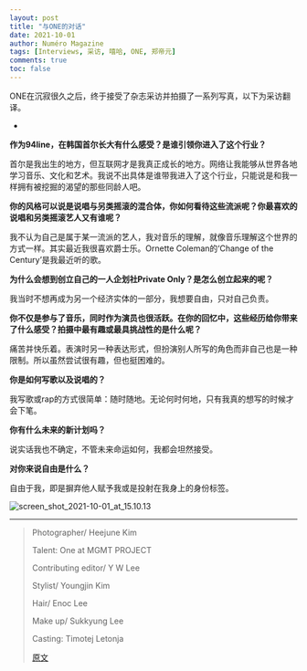 ```yaml
---
layout: post
title: "与ONE的对话"
date: 2021-10-01
author: Numéro Magazine
tags: [Interviews, 采访, 嘻哈, ONE, 郑帝元]
comments: true
toc: false
---
```


ONE在沉寂很久之后，终于接受了杂志采访并拍摄了一系列写真，以下为采访翻译。

-

**作为94line，在韩国首尔长大有什么感受？是谁引领你进入了这个行业？**

首尔是我出生的地方，但互联网才是我真正成长的地方。网络让我能够从世界各地学习音乐、文化和艺术。我说不出具体是谁带我进入了这个行业，只能说是和我一样拥有被挖掘的渴望的那些同龄人吧。

**你的风格可以说是说唱与另类摇滚的混合体，你如何看待这些流派呢？你最喜欢的说唱和另类摇滚艺人又有谁呢？**

我不认为自己是属于某一流派的艺人，我对音乐的理解，就像音乐理解这个世界的方式一样。其实最近我很喜欢爵士乐。Ornette Coleman的‘Change of the Century’是我最近听的歌。

**为什么会想到创立自己的一人企划社Private Only？是怎么创立起来的呢？**

我当时不想再成为另一个经济实体的一部分，我想要自由，只对自己负责。

**你不仅是参与了音乐，同时作为演员也很活跃。在你的回忆中，这些经历给你带来了什么感受？拍摄中最有趣或最具挑战性的是什么呢？**

痛苦并快乐着。表演时另一种表达形式，但扮演别人所写的角色而非自己也是一种限制。所以虽然尝试很有趣，但也挺困难的。

**你是如何写歌以及说唱的？**

我写歌或rap的方式很简单：随时随地。无论何时何地，只有我真的想写的时候才会下笔。

**你有什么未来的新计划吗？**

说实话我也不确定，不管未来命运如何，我都会坦然接受。

**对你来说自由是什么？**

自由于我，即是摒弃他人赋予我或是投射在我身上的身份标签。

![screen_shot_2021-10-01_at_15.10.13](https://tva1.sinaimg.cn/large/008i3skNgy1gvaj7pwgn8j60ge0ledhd02.jpg)

-----

> Photographer/ Heejune Kim
>
> Talent: One at MGMT PROJECT 
>
> Contributing editor/ Y W Lee 
>
> Stylist/ Youngjin Kim
>
> Hair/ Enoc Lee
>
> Make up/ Sukkyung Lee
>
> Casting: Timotej Letonja
>
> [原文](https://www.numeromag.nl/conversation-one#_) 

